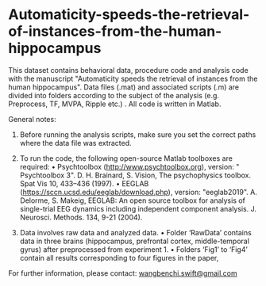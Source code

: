 # Automaticity-speeds-the-retrieval-of-instances-from-the-human-hippocampus
This dataset contains behavioral data, procedure code and analysis code with the manuscript "Automaticity speeds the retrieval of instances from the human hippocampus".
Data files (.mat) and associated scripts (.m) are divided into folders according to the subject of the analysis (e.g. Preprocess, TF, MVPA, Ripple etc.) .
All code is written in Matlab. 

General notes:
1)	Before running the analysis scripts, make sure you set the correct paths where the data file was extracted.
2)	To run the code, the following open-source Matlab toolboxes are required:
•	Psychtoolbox (http://www.psychtoolbox.org), version: " Psychtoolbox 3". 
	D. H. Brainard, S. Vision, The psychophysics toolbox. Spat Vis 10, 433–436 (1997).
•	EEGLAB (https://sccn.ucsd.edu/eeglab/download.php), version: "eeglab2019". 
	A. Delorme, S. Makeig, EEGLAB: An open source toolbox for analysis of single-trial EEG dynamics including independent component analysis. J. Neurosci. Methods. 134, 9-21 (2004).

3)  Data involves raw data and analyzed data.
•	Folder ‘RawData’ contains data in three brains (hippocampus, prefrontal cortex, middle-temporal gyrus) after preprocessed from experiment 1.
•	Folders ‘Fig1’ to ‘Fig4’ contain all results corresponding to four figures in the paper,

For further information, please contact: wangbenchi.swift@gmail.com


